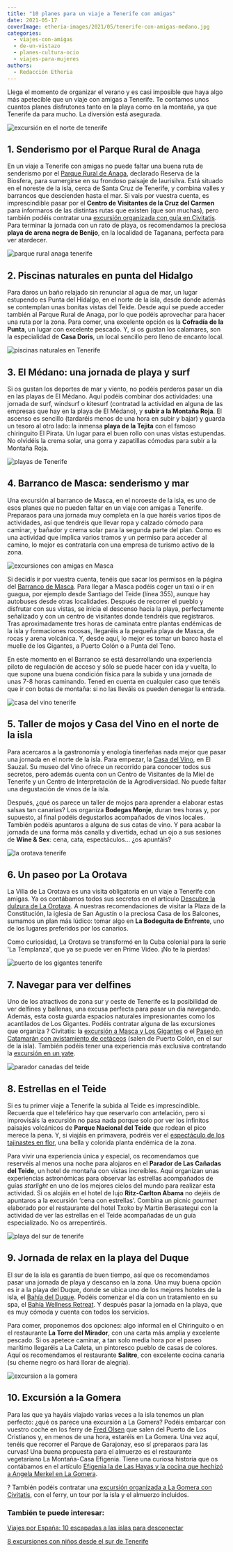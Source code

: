 ```yaml
---
title: "10 planes para un viaje a Tenerife con amigas"
date: 2021-05-17
coverImage: etheria-images/2021/05/tenerife-con-amigas-medano.jpg
categories: 
  - viajes-con-amigas
  - de-un-vistazo
  - planes-cultura-ocio
  - viajes-para-mujeres
authors: 
  - Redacción Etheria
---
```


Llega el momento de organizar el verano y es casi imposible que haya algo más apetecible que un viaje con amigas a Tenerife. Te contamos unos cuantos planes disfrutones tanto en la playa como en la montaña, ya que Tenerife da para mucho. La diversión está asegurada.

![excursión en el norte de tenerife](etheria-images/2021/05/Tenerife-con-amigas-anaga.jpg "Parque Rural de Anaga.")

## 1\. Senderismo por el Parque Rural de Anaga

En un viaje a Tenerife con amigas no puede faltar una buena ruta de senderismo por el [Parque 
Rural de 
Anaga](https://www.webtenerife.com/que-visitar/otros-espacios-naturales/parque+rural+de+anaga.htm), 
declarado Reserva de la Biosfera, para sumergirse en su frondoso paisaje de laurisilva. 
Está situado en el noreste de la isla, cerca de Santa Cruz de Tenerife, y combina valles 
y barrancos que descienden hasta el mar. Si vais por vuestra cuenta, es imprescindible 
pasar por el **Centro de Visitantes de la Cruz del Carmen** para informaros de las 
distintas rutas que existen (que son muchas), pero también podéis contratar una [excursión 
organizada con guía en 
Civitatis](https://www.civitatis.com/es/tenerife/senderismo-parque-rural-anaga/?aid=10211). 
Para terminar la jornada con un rato de playa, os recomendamos la preciosa **playa de 
arena negra de Benijo**, en la localidad de Taganana, perfecta para ver atardecer. 

![parque rural anaga tenerife](etheria-images/2021/05/parque-rural-anaga.jpg "Parque Rural de Anaga. © Etheria Mag.")

## 2\. Piscinas naturales en punta del Hidalgo

Para daros un baño relajado sin renunciar al agua de mar, un lugar estupendo es Punta 
del Hidalgo, en el norte de la isla, desde donde además se contemplan unas bonitas 
vistas del Teide. Desde aquí se puede acceder también al Parque Rural de Anaga, por lo 
que podéis aprovechar para hacer una ruta por la zona. Para comer, una excelente opción 
es la **Cofradía de la Punta**, un lugar con excelente pescado. Y, si os gustan los 
calamares, son la especialidad de **Casa Doris**, un local sencillo pero lleno de 
encanto local. 

![piscinas naturales en Tenerife](etheria-images/2021/05/tenerife-con-amiga-punta-del-hidalgo-683x1024.jpg "Piscinas naturales en Punta del Hidalgo. © Tobias Ziegler")

## 3\. El Médano: una jornada de playa y surf

Si os gustan los deportes de mar y viento, no podéis perderos pasar un día en las playas 
de El Médano. Aquí podéis combinar dos actividades: una jornada de surf, windsurf o 
kitesurf (contratad la actividad en alguna de las empresas que hay en la playa de El 
Médano), y **subir a la Montaña Roja**. El ascenso es sencillo (tardaréis menos de una 
hora en subir y bajar) y guarda un tesoro al otro lado: la inmensa **playa de la 
Tejita** con el famoso chiringuito El Pirata. Un lugar para el buen rollo con unas 
vistas estupendas. No olvidéis la crema solar, una gorra y zapatillas cómodas para subir 
a la Montaña Roja. 

![playas de Tenerife](etheria-images/2021/05/tenerife-con-amigas-medano.jpg "Playa de El Medano.")

## 4\. Barranco de Masca: senderismo y mar

Una excursión al barranco de Masca, en el noroeste de la isla, es uno de esos planes que 
no pueden faltar en un viaje con amigas a Tenerife. Preparaos para una jornada muy 
completa en la que haréis varios tipos de actividades, así que tendréis que llevar ropa 
y calzado cómodo para caminar, y bañador y crema solar para la segunda parte del plan. 
Como es una actividad que implica varios tramos y un permiso para acceder al camino, lo 
mejor es contratarla con una empresa de turismo activo de la zona. 

![excursiones con amigas en Masca](etheria-images/2021/05/tenerife-con-amigas-masca.jpg "Vistas desde Masca. © Julia Laslea")

Si decidís ir por vuestra cuenta, tenéis que sacar los permisos en la página del [Barranco 
de 
Masca](https://www.caminobarrancodemasca.com/es/actividades/reservar/reserva-tu-visita-al-camino-de-masca). 
Para llegar a Masca podéis coger un taxi o ir en guagua, por ejemplo desde Santiago del 
Teide (línea 355), aunque hay autobuses desde otras localidades. Después de recorrer el 
pueblo y disfrutar con sus vistas, se inicia el descenso hacia la playa, perfectamente 
señalizado y con un centro de visitantes donde tendréis que registraros. Tras 
aproximadamente tres horas de caminata entre plantas endémicas de la isla y formaciones 
rocosas, llegaréis a la pequeña playa de Masca, de rocas y arena volcánica. Y, desde 
aquí, lo mejor es tomar un barco hasta el muelle de los Gigantes, a Puerto Colón o a 
Punta del Teno. 

En este momento en el Barranco se está desarrollando una experiencia piloto de 
regulación de acceso y sólo se puede hacer con ida y vuelta, lo que supone una buena 
condición física para la subida y una jornada de unas 7-8 horas caminando. Tened en 
cuenta en cualquier caso que tenéis que ir con botas de montaña: si no las lleváis os 
pueden denegar la entrada. 

![casa del vino tenerife](etheria-images/2021/05/Casa-del-Vino-tenerife.jpg "Casa del Vino, en Tenerife. © Etheria Mag.")

## 5\. Taller de mojos y Casa del Vino en el norte de la isla

Para acercaros a la gastronomía y enología tinerfeñas nada mejor que pasar una jornada 
en el norte de la isla. Para empezar, la [Casa del 
Vino](https://www.casadelvinotenerife.com/), en El Sauzal. Su museo del Vino ofrece un 
recorrido para conocer todos sus secretos, pero además cuenta con un Centro de 
Visitantes de la Miel de Tenerife y un Centro de Interpretación de la Agrodiversidad. No 
puede faltar una degustación de vinos de la isla. 

Después, ¿qué os parece un taller de mojos para aprender a elaborar estas salsas tan 
canarias? Los organiza **Bodegas Monje**, duran tres horas y, por supuesto, al final 
podéis degustarlos acompañados de vinos locales. También podéis apuntaros a alguna de 
sus catas de vino. Y para acabar la jornada de una forma más canalla y divertida, echad 
un ojo a sus sesiones de **Wine & Sex**: cena, cata, espectáculos… ¿os apuntáis? 

![la orotava tenerife](etheria-images/2021/05/La-Orotava.jpg "Arquitectura popular en La Orotava (Tenerife). © Etheria Mag.")

## 6\. Un paseo por La Orotava

La Villa de La Orotava es una visita obligatoria en un viaje a Tenerife con amigas. Ya 
os contábamos todos sus secretos en el artículo [Descubre la dulzura de La 
Orotava](https://etheriamagazine.com/2020/06/20/viajes-por-espana-que-ver-y-hacer-en-2-dias-en-la-orotava/). 
A nuestras recomendaciones de visitar la Plaza de la Constitución, la iglesia de San 
Agustín o la preciosa Casa de los Balcones, sumamos un plan más lúdico: tomar algo en 
**La Bodeguita de Enfrente**, uno de los lugares preferidos por los canarios. 

Como curiosidad, La Orotava se transformó en la Cuba colonial para la serie 'La 
Templanza', que ya se puede ver en Prime Video. ¡No te la pierdas! 

![puerto de los gigantes tenerife](etheria-images/2021/05/puerto-gigantes-tenerife.jpg "Puerto y acantilado de Los Gigantes. © Etheria Mag.")

## 7\. Navegar para ver delfines

Uno de los atractivos de zona sur y oeste de Tenerife es la posibilidad de ver delfines 
y ballenas, una excusa perfecta para pasar un día navegando. Además, esta costa guarda 
espacios naturales impresionantes como los acantilados de Los Gigantes. Podéis contratar 
alguna de las excursiones que organiza ? Civitatis: la [excursión a Masca y Los 
Gigantes](https://www.civitatis.com/es/tenerife/excursion-masca-gigantes/?aid=10211) o 
el [Paseo en Catamarán con avistamiento de 
cetáceos](https://www.civitatis.com/es/tenerife/paseo-velero-avistamiento-cetaceos/?aid=10211) 
(salen de Puerto Colón, en el sur de la isla). También podéis tener una experiencia más 
exclusiva contratando la [excursión en un 
yate](https://www.civitatis.com/es/tenerife/paseo-yate-avistamiento-cetaceos/?aid=10211). 

![parador canadas del teide](etheria-images/2021/05/Piscina-parador-tenerife.jpg "Piscina del Parador Cañadas del Teide. © Etheria Mag.")

## 8\. Estrellas en el Teide

Si es tu primer viaje a Tenerife la subida al Teide es imprescindible. Recuerda que el 
teleférico hay que reservarlo con antelación, pero si improvisáis la excursión no pasa 
nada porque solo por ver los infinitos paisajes volcánicos de **Parque Nacional del 
Teide** que rodean el pico merece la pena. Y, si viajáis en primavera, podréis ver el [espectáculo 
de los tajinastes en 
flor](https://etheriamagazine.com/2019/05/14/que-ver-tenerife-donde-cuando-tajinaste-en-flor/), 
una bella y colorida planta endémica de la zona. 

Para vivir una experiencia única y especial, os recomendamos que reservéis al menos una 
noche para alojaros en el **Parador de Las Cañadas del Teide**, un hotel de montaña con 
vistas increíbles. Aquí organizan unas experiencias astronómicas para observar las 
estrellas acompañados de guías _starlight_ en uno de los mejores cielos del mundo para 
realizar esta actividad. Si os alojáis en el hotel de lujo **Ritz-Carlton Abama** no 
dejéis de apuntaros a la excursión ‘cena con estrellas’. Combina un picnic _gourmet_ 
elaborado por el restaurante del hotel Txoko by Martín Berasategui con la actividad de 
ver las estrellas en el Teide acompañadas de un guía especializado. No os arrepentiréis. 

![playa del sur de tenerife](etheria-images/2021/05/tenerife-con-amigas-playa-del-duque.jpg "Playa del Duque, en el sur de Tenerife.")

## 9\. Jornada de relax en la playa del Duque

El sur de la isla es garantía de buen tiempo, así que os recomendamos pasar una jornada 
de playa y descanso en la zona. Una muy buena opción es ir a la playa del Duque, donde 
se ubica uno de los mejores hoteles de la isla, el [Bahía del 
Duque](https://etheriamagazine.com/2019/01/11/donde-dormir-tenerife-hotel-bahia-del-duque/). 
Podéis comenzar el día con un tratamiento en su spa, el [Bahía Wellness 
Retreat](https://etheriamagazine.com/2018/06/12/bahia-wellness-retreat-del-hotel-bahia-del-duque/). 
Y después pasar la jornada en la playa, que es muy cómoda y cuenta con todos los 
servicios. 

Para comer, proponemos dos opciones: algo informal en el Chiringuito o en el restaurante 
**La Torre del Mirador**, con una carta más amplia y excelente pescado. Si os apetece 
caminar, a tan solo media hora por el paseo marítimo llegaréis a La Caleta, un 
pintoresco pueblo de casas de colores. Aquí os recomendamos el restaurante **Salitre**, 
con excelente cocina canaria (su cherne negro os hará llorar de alegría). 

![excursion a la gomera](etheria-images/2021/05/tenerife-con-amigas-la-gomera.jpg "Paisaje de La Gomera. © PB")

## 10\. Excursión a la Gomera

Para las que ya hayáis viajado varias veces a la isla tenemos un plan perfecto: ¿qué os 
parece una excursión a La Gomera? Podéis embarcar con vuestro coche en los ferry de [Fred 
Olsen](https://www.fredolsen.es/es) que salen del Puerto de Los Cristianos y, en menos 
de una hora, estaréis en La Gomera. Una vez aquí, tenéis que recorrer el Parque de 
Garajonay, eso sí ¡preparaos para las curvas! Una buena propuesta para el almuerzo es el 
restaurante vegetariano La Montaña-Casa Efigenia. Tiene una curiosa historia que os 
contábamos en el artículo [Efigenia la de Las Hayas y la cocina que hechizó a Angela 
Merkel en La 
Gomera](https://etheriamagazine.com/2021/01/06/casa-efigenia-mejor-restaurante-vegetariano-la-gomera/). 

? También podéis contratar una [excursión organizada a La Gomera con 
Civitatis](https://www.civitatis.com/es/tenerife/excursion-la-gomera/?aid=10211), con el 
ferry, un tour por la isla y el almuerzo incluidos. 

### También te puede interesar:

[Viajes por España: 10 escapadas a las islas para 
desconectar](https://etheriamagazine.com/2020/09/16/viajes-por-espana-10-escapadas-a-las-islas-que-ver-que-hacer-canarias-baleares/) 

[8 excursiones con niños desde el sur de 
Tenerife](https://etheriamagazine.com/2020/03/06/excursiones-en-familia-desde-el-sur-de-tenerife-con-ninos/)
